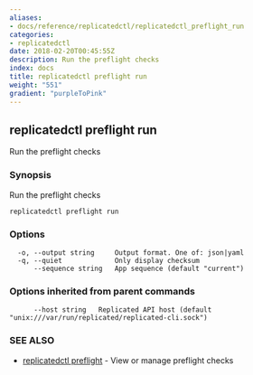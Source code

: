 ```yaml
---
aliases:
- docs/reference/replicatedctl/replicatedctl_preflight_run
categories:
- replicatedctl
date: 2018-02-20T00:45:55Z
description: Run the preflight checks
index: docs
title: replicatedctl preflight run
weight: "551"
gradient: "purpleToPink"
---
```


## replicatedctl preflight run

Run the preflight checks

### Synopsis


Run the preflight checks

```
replicatedctl preflight run
```

### Options

```
  -o, --output string     Output format. One of: json|yaml
  -q, --quiet             Only display checksum
      --sequence string   App sequence (default "current")
```

### Options inherited from parent commands

```
      --host string   Replicated API host (default "unix:///var/run/replicated/replicated-cli.sock")
```

### SEE ALSO
* [replicatedctl preflight](/api/replicatedctl/replicatedctl_preflight/)	 - View or manage preflight checks

